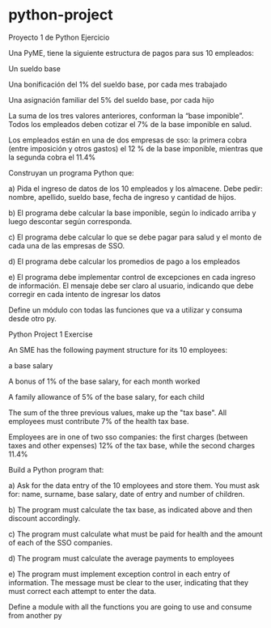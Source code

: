 # python-project
Proyecto 1 de Python 
 Ejercicio 
 
 Una PyME, tiene la siguiente estructura de pagos para sus 10 empleados: 

Un sueldo base

Una bonificación del 1% del sueldo base, por cada mes trabajado

Una asignación familiar del 5% del sueldo base, por cada hijo

La suma de los tres valores anteriores, conforman la “base imponible”.
Todos los empleados deben cotizar el 7% de la base imponible en salud. 

Los empleados están en una de dos empresas de sso: la primera cobra (entre imposición y otros gastos) el 12 % de la base imponible, mientras que la segunda cobra el 11.4%

Construyan un programa Python que:

a) Pida el ingreso de datos de los 10 empleados y los almacene. Debe pedir: nombre, apellido, sueldo base, fecha de ingreso y cantidad de hijos.

b) El programa debe calcular la base imponible, según lo indicado arriba y luego descontar según corresponda.

c) El programa debe calcular lo que se debe pagar para salud y el monto de cada una de las empresas de SSO.

d) El programa debe calcular los promedios de pago a los empleados

e) El programa debe implementar control de excepciones en cada ingreso de información.
El mensaje debe ser claro al usuario, indicando que debe corregir en cada intento de ingresar los datos

Define un módulo con todas las funciones que va a utilizar y consuma desde otro py.

Python Project 1 Exercise

An SME has the following payment structure for its 10 employees:

a base salary

A bonus of 1% of the base salary, for each month worked

A family allowance of 5% of the base salary, for each child

The sum of the three previous values, make up the "tax base". All employees must contribute 7% of the health tax base.

Employees are in one of two sso companies: the first charges (between taxes and other expenses) 12% of the tax base, while the second charges 11.4%

Build a Python program that:

a) Ask for the data entry of the 10 employees and store them. You must ask for: name, surname, base salary, date of entry and number of children.

b) The program must calculate the tax base, as indicated above and then discount accordingly.

c) The program must calculate what must be paid for health and the amount of each of the SSO companies.

d) The program must calculate the average payments to employees

e) The program must implement exception control in each entry of information. The message must be clear to the user, indicating that they must correct each attempt to enter the data.

Define a module with all the functions you are going to use and consume from another py
